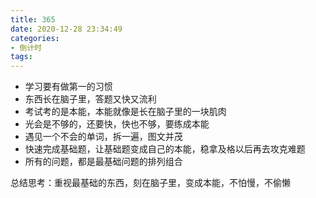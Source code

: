 ```yaml
---
title: 365
date: 2020-12-28 23:34:49
categories: 
- 倒计时
tags:
---
```


- 学习要有做第一的习惯
- 东西长在脑子里，答题又快又流利
- 考试考的是本能，本能就像是长在脑子里的一块肌肉
- 光会是不够的，还要快，快也不够，要练成本能
- 遇见一个不会的单词，拆一遍，图文并茂
- 快速完成基础题，让基础题变成自己的本能，稳拿及格以后再去攻克难题
- 所有的问题，都是最基础问题的排列组合

总结思考：重视最基础的东西，刻在脑子里，变成本能，不怕慢，不偷懒

